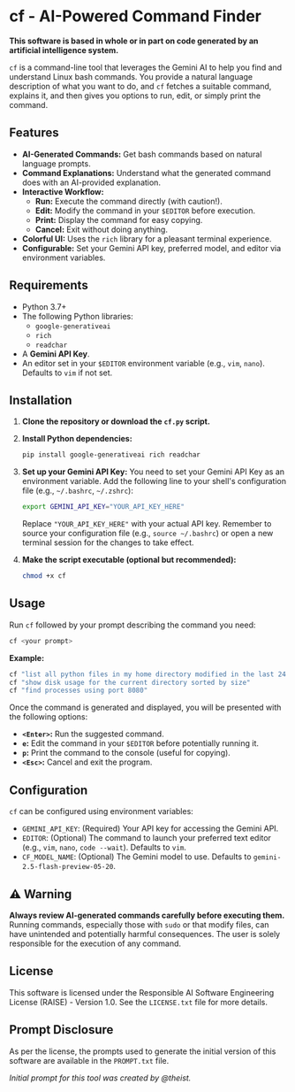 # cf - AI-Powered Command Finder

**This software is based in whole or in part on code generated by an artificial intelligence system.**

`cf` is a command-line tool that leverages the Gemini AI to help you find and understand Linux bash commands. You provide a natural language description of what you want to do, and `cf` fetches a suitable command, explains it, and then gives you options to run, edit, or simply print the command.

## Features

*   **AI-Generated Commands:** Get bash commands based on natural language prompts.
*   **Command Explanations:** Understand what the generated command does with an AI-provided explanation.
*   **Interactive Workflow:**
    *   **Run:** Execute the command directly (with caution!).
    *   **Edit:** Modify the command in your `$EDITOR` before execution.
    *   **Print:** Display the command for easy copying.
    *   **Cancel:** Exit without doing anything.
*   **Colorful UI:** Uses the `rich` library for a pleasant terminal experience.
*   **Configurable:** Set your Gemini API key, preferred model, and editor via environment variables.

## Requirements

*   Python 3.7+
*   The following Python libraries:
    *   `google-generativeai`
    *   `rich`
    *   `readchar`
*   A **Gemini API Key**.
*   An editor set in your `$EDITOR` environment variable (e.g., `vim`, `nano`). Defaults to `vim` if not set.

## Installation

1.  **Clone the repository or download the `cf.py` script.**

2.  **Install Python dependencies:**
    ```bash
    pip install google-generativeai rich readchar
    ```

3.  **Set up your Gemini API Key:**
    You need to set your Gemini API Key as an environment variable. Add the following line to your shell's configuration file (e.g., `~/.bashrc`, `~/.zshrc`):
    ```bash
    export GEMINI_API_KEY="YOUR_API_KEY_HERE"
    ```
    Replace `"YOUR_API_KEY_HERE"` with your actual API key. Remember to source your configuration file (e.g., `source ~/.bashrc`) or open a new terminal session for the changes to take effect.

4.  **Make the script executable (optional but recommended):**
    ```bash
    chmod +x cf
    ```

## Usage

Run `cf` followed by your prompt describing the command you need:

```bash
cf <your prompt>
```

**Example:**

```bash
cf "list all python files in my home directory modified in the last 24 hours"
cf "show disk usage for the current directory sorted by size"
cf "find processes using port 8080"
```

Once the command is generated and displayed, you will be presented with the following options:

*   **`<Enter>`:** Run the suggested command.
*   **`e`:** Edit the command in your `$EDITOR` before potentially running it.
*   **`p`:** Print the command to the console (useful for copying).
*   **`<Esc>`:** Cancel and exit the program.

## Configuration

`cf` can be configured using environment variables:

*   `GEMINI_API_KEY`: (Required) Your API key for accessing the Gemini API.
*   `EDITOR`: (Optional) The command to launch your preferred text editor (e.g., `vim`, `nano`, `code --wait`). Defaults to `vim`.
*   `CF_MODEL_NAME`: (Optional) The Gemini model to use. Defaults to `gemini-2.5-flash-preview-05-20`.


## ⚠️ Warning

**Always review AI-generated commands carefully before executing them.** Running commands, especially those with `sudo` or that modify files, can have unintended and potentially harmful consequences. The user is solely responsible for the execution of any command.

## License

This software is licensed under the Responsible AI Software Engineering License (RAISE) - Version 1.0. See the `LICENSE.txt` file for more details.

## Prompt Disclosure

As per the license, the prompts used to generate the initial version of this software are available in the `PROMPT.txt` file.


*Initial prompt for this tool was created by @theist.*
